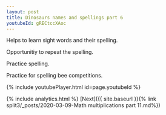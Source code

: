 ```yaml
---
layout: post
title: Dinosaurs names and spellings part 6
youtubeId: gRECtccXAoc
---
```

 
 
Helps to learn sight words and their spelling.

Opportunitiy to repeat the spelling. 

Practice spelling. 
 
Practice for spelling bee competitions. 
 
{% include youtubePlayer.html id=page.youtubeId %}
 
 
{% include analytics.html %} 
[Next]({{ site.baseurl }}{% link  split3/_posts/2020-03-09-Math multiplications part 11.md%})
 
